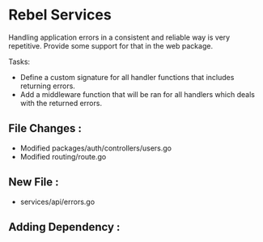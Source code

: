 # Rebel Services

Handling application errors in a consistent and reliable way is very repetitive. Provide some support for that in the web package.

Tasks:
- Define a custom signature for all handler functions that includes returning errors.
- Add a middleware function that will be ran for all handlers which deals with the returned errors.


## File Changes :
- Modified packages/auth/controllers/users.go
- Modified routing/route.go

## New File :
- services/api/errors.go

## Adding Dependency :